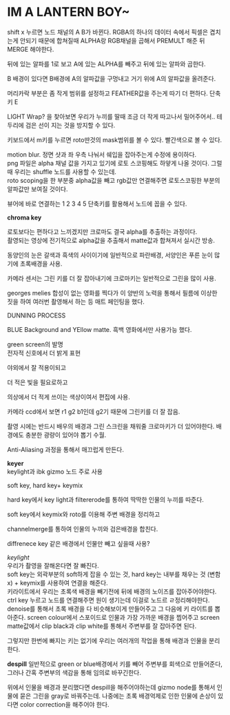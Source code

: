 # IM A LANTERN BOY~

shift x 누르면 노드 채널의 A B가 바뀐다. RGBA의 하나의 데이터 속에서 픽셀은 겹치는게 안되기 때문에
합쳐질때 ALPHA랑 RGB채널을 곱해서 PREMULT 해준 뒤 MERGE 해야한다.  

뒤에 있는 알파를 1로 보고 A에 있는 ALPHA를 빼주고 뒤에 있는 알파와 곱한다.  

B 배경이 있다면 B배경에 A의 알파값을 구멍내고 거기 위에 A의 알파값을 올려준다.  

머리카락 부분은 좀 작게 범위를 설정하고 FEATHER값을 주는게 따기 더 편하다. 단축키 E  

LIGHT Wrap? 을 찾아보면 우리가 누끼를 딸때 조금 더 작게 따고나서 밀어주어서.. 테두리에 검은 선이 지는 것을 방지할 수 있다.

키보드에서 m키를 누르면 roto딴것의 mask범위를 볼 수 있다. 빨간색으로 볼 수 있다.  

motion blur.
정면 샷과 좌 우측 나눠서 쉐입을 잡아주는게 수정에 용이하다.  
png 파일은 alpha 채널 값을 가지고 있기에 로토 스코핑해도 하얗게 나올 것이다. 그럴때 우리는 shuffle 노드를 사용할 수 있는데.  
roto scoping을 한 부분중 alpha값을 빼고 rgb값만 연결해주면 로토스코핑한 부분의 알파값만 보여질 것이다.

뷰어에 바로 연결하는 1 2 3 4 5 단축키를 활용해서 노드에 꼽을 수 있다. 

**chroma key**

로토보다는 편하다고 느끼겠지만 크로마도 결국 alpha를 추출하는 과정이다.  
촬영되는 영상에 전기적으로 alpha값을 추출해서 matte값과 합쳐져서 실시간 방송.  

동양인의 눈은 갈색과 흑색의 사이이기에 일반적으로 파란배경, 서양인은 푸른 눈이 많기에 초록배경을 사용.

카메라 센서는 그린 키를 더 잘 잡아내기에 크로마키는 일반적으로 그린을 많이 사용.  

georges melies 합성이 없는 영화를 찍다가 이 양반의 노력을 통해서 필름에 이상한 짓을 하여 여러번 촬영해서 
하는 등 매트 페인팅을 했다.

DUNNING PROCESS

BLUE Background and YEllow matte. 흑백 영화에서만 사용가능 했다.

green screen의 발명  
전자적 신호에서 더 밝게 표현  

야외에서 잘 적용이되고  

더 적은 빛을 필요로하고  

의상에서 더 적게 쓰이는 색상이여서 편집에 사용.

카메라 ccd에서 보면 r1 g2 b1인데 g2기 때문에 그린키를 더 잘 잡음.

촬영 시에는 반드시 배우의 배경과 그린 스크린을 채워줄 크로마키가 더 있어야한다. 배경에도 충분한 광량이 있어야 뽑기 수월.  

Anti-Aliasing 과정을 통해서 매끄럽게 만든다.  

**keyer**  
keylight과 ibk gizmo 노드 주로 사용

soft key, hard key+ keymix  

hard key에서 key light과 filtererode를 통하여 딱딱한 인물의 누끼를 따준다.

soft key에서 keymix와 roto를 이용해 주변 배경을 정리하고

channelmerge를 통하여 인물의 누끼와 검은배경을 합친다.



diffrenece key
같은 배경에서 인물만 빼고 싶을때 사용?

*keylight*  
우리가 촬영을 잘해온다면 잘 빠진다.  
soft key는 외곽부분의 soft하게 잡을 수 있는 것, hard key는 내부를 채우는 것 (변함x) + keymix를 사용하여 연결을 해준다.  
키라이트에서 우리는 초록색 배경을 빼기전에 뒤에 배경의 노이즈를 잡아주어야한다. 
ctrl key 누르고 노드를 연결해주면 원이 생기는데 이걸로 노드르 ㄹ정리해야한다.
denoise를 통해서 초록 배경을 다 비슷해보이게 만들어주고 그 다음에 키 라이트를 뽑아준다.
screen colour에서 스포이드로 인물과 가장 가까운 배경을 찝어주고
screen matte값에서 clip black과 clip white를 통해서 주변부를 잘 잡아주면 된다.

그렇지만 한번에 빠지는 키는 없기에 우리는 여러개의 작업을 통해 배경과 인물을 분리한다.



**despill**
일반적으로 green or blue배경에서
키를 빼어 주변부를 회색으로 만들어준다, 그러나 간혹 주변부의 색감을 통해 임의로 바꾸긴한다.

위에서 인물을 배경과 분리했다면 despill을 해주어야하는데 gizmo node를 통해서 인물에 묻은 그린을 gray로 바꿔주는데. 
나중에는 초록 배경억제로 인한 인물에 손상이 있다면 color correction을 해주어야 한다.



